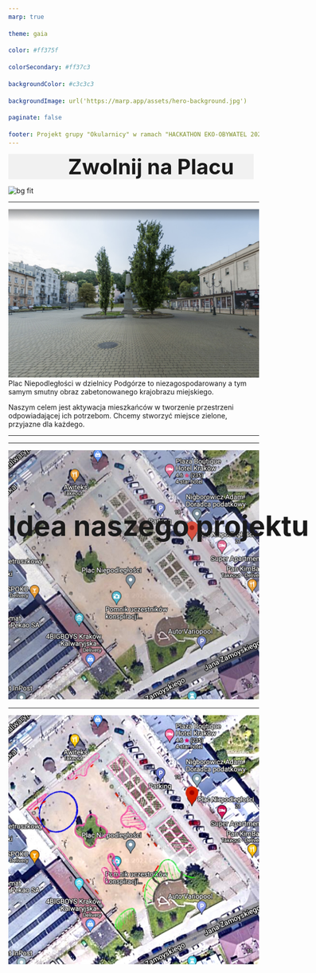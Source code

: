 ```yaml
---
marp: true

theme: gaia

color: #ff375f

colorSecondary: #ff37c3

backgroundColor: #c3c3c3

backgroundImage: url('https://marp.app/assets/hero-background.jpg')

paginate: false

footer: Projekt grupy "Okularnicy" w ramach "HACKATHON EKO-OBYWATEL 2021 | ASOS"
---
```

<style>
h1 {
  font-size: 3em;
  background-color: #f1f1f1;
  text-align: left;
  padding-left: 120px;
  padding-right: 40px;
  margin: 0px;
  margin-top: 0;
  display: table;
}
</style>
# Zwolnij na Placu
![bg fit](static/pn_wide.png)

---
<style>
section {
  margin-right: 10px;
  padding-left: 0px;
  border-left: 0px;
  text-align: right;
}
</style>
![bg left:33%](static/pn.png)
Plac Niepodległości w dzielnicy Podgórze to niezagospodarowany a tym samym smutny obraz zabetonowanego krajobrazu miejskiego.

Naszym celem jest aktywacja mieszkańców
w tworzenie przestrzeni odpowiadającej ich potrzebom. Chcemy stworzyć miejsce zielone, przyjazne dla każdego. 

---
<style>
h2 {
  text-align: center;
  font-size: 4em;
  position: absolute;
  top: 25%;
}
</style>
## Idea naszego projektu

---
![bg 48%](static/pn_map.png)

---
![bg 48%](static/pn_map_marked.jpg)